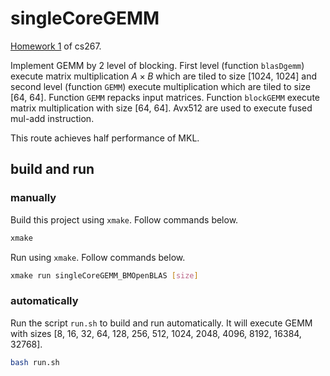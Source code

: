 # singleCoreGEMM

[Homework 1](https://sites.google.com/lbl.gov/cs267-spr2022/hw-1) of cs267.

Implement GEMM by 2 level of blocking.
First level (function `blasDgemm`) execute matrix multiplication $A \times B$
which are tiled to size [1024, 1024] and second level (function `GEMM`) execute
multiplication which are tiled to size [64, 64]. Function `GEMM` repacks input
matrices. Function `blockGEMM` execute matrix multiplication with size [64, 64].
Avx512 are used to execute fused mul-add instruction.

This route achieves half performance of MKL.

## build and run

### manually

Build this project using `xmake`.
Follow commands below.

``` bash
xmake
```

Run using `xmake`.
Follow commands below.

``` bash
xmake run singleCoreGEMM_BMOpenBLAS [size]
```

### automatically

Run the script `run.sh` to build and run automatically.
It will execute GEMM with sizes [8, 16, 32, 64, 128, 256, 512, 1024, 2048, 4096, 8192, 16384, 32768].

``` bash
bash run.sh
```
